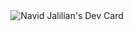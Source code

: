 <div style="max-height:50px">
<a href="https://app.daily.dev/navidjJalilian" ><img style="float:right" src="https://api.daily.dev/devcards/80e16af9709e4b9b8f869773d8e56e34.png?r=hrf"  alt="Navid Jalilian's Dev Card"/></a>
</div>
